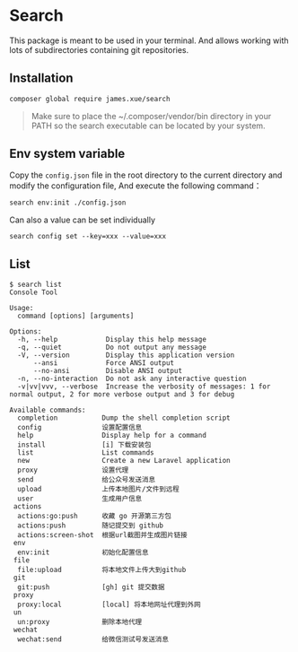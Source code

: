 # Search

This package is meant to be used in your terminal. And allows
working with lots of subdirectories containing git repositories.

## Installation

```bash
composer global require james.xue/search
```

> Make sure to place the ~/.composer/vendor/bin directory in your PATH so the search executable can be located by your system.

## Env system variable

Copy the `config.json` file in the root directory to the current directory and modify the configuration file, And execute the following command：

```bash
search env:init ./config.json
```

Can also a value can be set individually

```shell
search config set --key=xxx --value=xxx
```

## List

```phpregexp
$ search list
Console Tool

Usage:
  command [options] [arguments]

Options:
  -h, --help            Display this help message
  -q, --quiet           Do not output any message
  -V, --version         Display this application version
      --ansi            Force ANSI output
      --no-ansi         Disable ANSI output
  -n, --no-interaction  Do not ask any interactive question
  -v|vv|vvv, --verbose  Increase the verbosity of messages: 1 for normal output, 2 for more verbose output and 3 for debug

Available commands:
  completion           Dump the shell completion script
  config               设置配置信息
  help                 Display help for a command
  install              [i] 下载安装包
  list                 List commands
  new                  Create a new Laravel application
  proxy                设置代理
  send                 给公众号发送消息
  upload               上传本地图片/文件到远程
  user                 生成用户信息
 actions
  actions:go:push      收藏 go 开源第三方包
  actions:push         随记提交到 github
  actions:screen-shot  根据url截图并生成图片链接
 env
  env:init             初始化配置信息
 file
  file:upload          将本地文件上传大到github
 git
  git:push             [gh] git 提交数据
 proxy
  proxy:local          [local] 将本地网址代理到外网
 un
  un:proxy             删除本地代理
 wechat
  wechat:send          给微信测试号发送消息
```
